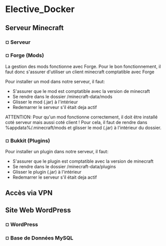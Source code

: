 # Elective_Docker

## Serveur Minecraft

### ¤ Serveur



### ¤ Forge (Mods)

La gestion des mods fonctionne avec Forge.
Pour le bon fonctionnement, il faut donc s'assurer d'utiliser un client minecraft comptatible avec Forge

Pour installer un mod dans notre serveur, il faut:
  - S'assurer que le mod est comptatible avec la version de minecraft
  - Se rendre dans le dossier /minecraft-data/mods
  - Glisser le mod (.jar) à l'intérieur
  - Redemarrer le serveur s'il était deja actif

ATTENTION: Pour qu'un mod fonctionne correctement, il doit être installé coté serveur mais aussi coté client !
Pour cela, il faut de rendre dans %appdata%/.minecraft/mods et glisser le mod (.jar) à l'intérieur du dossier.


### ¤ Bukkit (Plugins)

Pour installer un plugin dans notre serveur, il faut:
  - S'assurer que le plugin est comptatible avec la version de minecraft
  - Se rendre dans le dossier /minecraft-data/plugins
  - Glisser le plugin (.jar) à l'intérieur
  - Redemarrer le serveur s'il était deja actif




## Accès via VPN



## Site Web WordPress



### ¤ WordPress



### ¤ Base de Données MySQL


